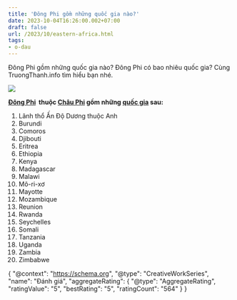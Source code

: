 ```yaml
---
title: 'Đông Phi gồm những quốc gia nào?'
date: 2023-10-04T16:26:00.002+07:00
draft: false
url: /2023/10/eastern-africa.html
tags: 
- o-dau
---
```


Đông Phi gồm những quốc gia nào? Đông Phi có bao nhiêu quốc gia? Cùng TruongThanh.info tìm hiểu bạn nhé.

[![](https://blogger.googleusercontent.com/img/b/R29vZ2xl/AVvXsEhSWwcajPG8PJkkFMGsRJl7eeyvownqEmKNDTsE5AixyT4QM_6Gg8ufxirnY6XLziSm-KWoZL14EJRBPkh51Dx9EXTaWn9p5vJdBaWWGiAp6Agwg8N4dn5Ubx9ZOL3geuwVDnqK6hC43PHQu6fYWw5_M7w1ipTo2EMQHW29QO5lZAdBCjTUsNzICNI66rRq/s320/africa.jpg)](https://blogger.googleusercontent.com/img/b/R29vZ2xl/AVvXsEhSWwcajPG8PJkkFMGsRJl7eeyvownqEmKNDTsE5AixyT4QM_6Gg8ufxirnY6XLziSm-KWoZL14EJRBPkh51Dx9EXTaWn9p5vJdBaWWGiAp6Agwg8N4dn5Ubx9ZOL3geuwVDnqK6hC43PHQu6fYWw5_M7w1ipTo2EMQHW29QO5lZAdBCjTUsNzICNI66rRq/s588/africa.jpg)

  

  

  

**[Đông Phi](https://www.truongthanh.info/2023/10/eastern-africa.html)  thuộc [Châu Phi](https://www.truongthanh.info/2023/10/africa.html) gồm những [quốc gia](https://www.truongthanh.info/2023/10/country.html) sau:**

1.  Lãnh thổ Ấn Độ Dương thuộc Anh
2.  Burundi
3.  Comoros
4.  Djibouti
5.  Eritrea
6.  Ethiopia
7.  Kenya
8.  Madagascar
9.  Malawi
10.  Mô-ri-xơ
11.  Mayotte
12.  Mozambique
13.  Reunion
14.  Rwanda
15.  Seychelles
16.  Somali
17.  Tanzania
18.  Uganda
19.  Zambia
20.  Zimbabwe

  

{ "@context": "https://schema.org", "@type": "CreativeWorkSeries", "name": "Đánh giá", "aggregateRating": { "@type": "AggregateRating", "ratingValue": "5", "bestRating": "5", "ratingCount": "564" } }
